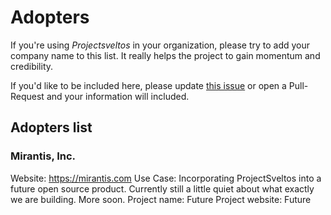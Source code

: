 # Adopters

If you're using _Projectsveltos_ in your organization, please try to add your company name to this list. 
It really helps the project to gain momentum and credibility.

If you'd like to be included here, please update [this issue](https://github.com/projectsveltos/adopters/issues/1) or open a Pull-Request and your information will included.

## Adopters list 

### Mirantis, Inc.
Website: https://mirantis.com
Use Case: Incorporating ProjectSveltos into a future open source product. Currently still a little quiet about what exactly we are building.  More soon.
Project name: Future
Project website: Future
